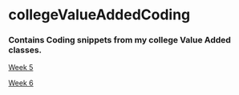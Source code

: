 # collegeValueAddedCoding
### Contains Coding snippets from my college Value Added classes.
<p> <a href="https://github.com/thisisKushagraGoel/collegeValueAddedCoding/blob/main/w5_1.c">Week 5</a> </p>
<p> <a href="https://github.com/thisisKushagraGoel/collegeValueAddedCoding/blob/main/w6_1.cpp">Week 6</a> </p>
